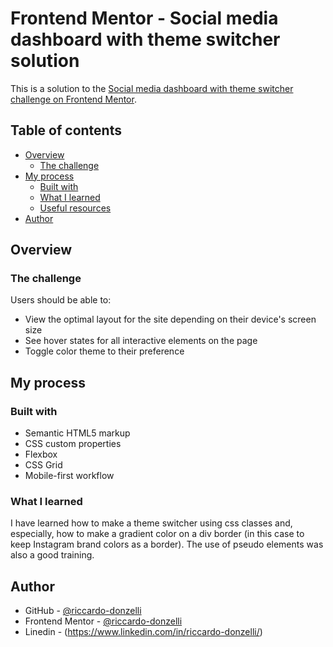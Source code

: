 # Frontend Mentor - Social media dashboard with theme switcher solution

This is a solution to the [Social media dashboard with theme switcher challenge on Frontend Mentor](https://www.frontendmentor.io/challenges/social-media-dashboard-with-theme-switcher-6oY8ozp_H).

## Table of contents

- [Overview](#overview)
  - [The challenge](#the-challenge)
- [My process](#my-process)
  - [Built with](#built-with)
  - [What I learned](#what-i-learned)
  - [Useful resources](#useful-resources)
- [Author](#author)

## Overview

### The challenge

Users should be able to:

- View the optimal layout for the site depending on their device's screen size
- See hover states for all interactive elements on the page
- Toggle color theme to their preference

## My process

### Built with

- Semantic HTML5 markup
- CSS custom properties
- Flexbox
- CSS Grid
- Mobile-first workflow

### What I learned

I have learned how to make a theme switcher using css classes and, especially, how to make a gradient color on a div border (in this case to keep Instagram brand colors as a border).
The use of pseudo elements was also a good training.

## Author

- GitHub - [@riccardo-donzelli](https://www.github.com/riccardo-donzelli)
- Frontend Mentor - [@riccardo-donzelli](https://www.frontendmentor.io/profile/riccardo-donzelli)
- Linedin - (https://www.linkedin.com/in/riccardo-donzelli/)
